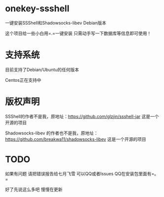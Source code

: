 # onekey-ssshell
一键安装SSShell和Shadowsocks-libev Debian版本

这个项目给一些小白用=.=一键安装 只需动手写一下数据库等信息即可使用！

# 支持系统
目前支持了Debian/Ubuntu的任何版本

Centos正在支持中

# 版权声明
SSShell的作者不是我，原地址：https://github.com/glzjin/ssshell-jar 这是一个开源的项目

Shadowsocks-libev 的作者也不是我，原地址：https://github.com/breakwa11/shadowsocks-libev 这是一个开源的项目
# TODO
如果有问题 请把错误报告给七月飞雪 可以QQ或者Issues QQ在安装包里面有=。=

好了先说这么多吧 慢慢在更新
